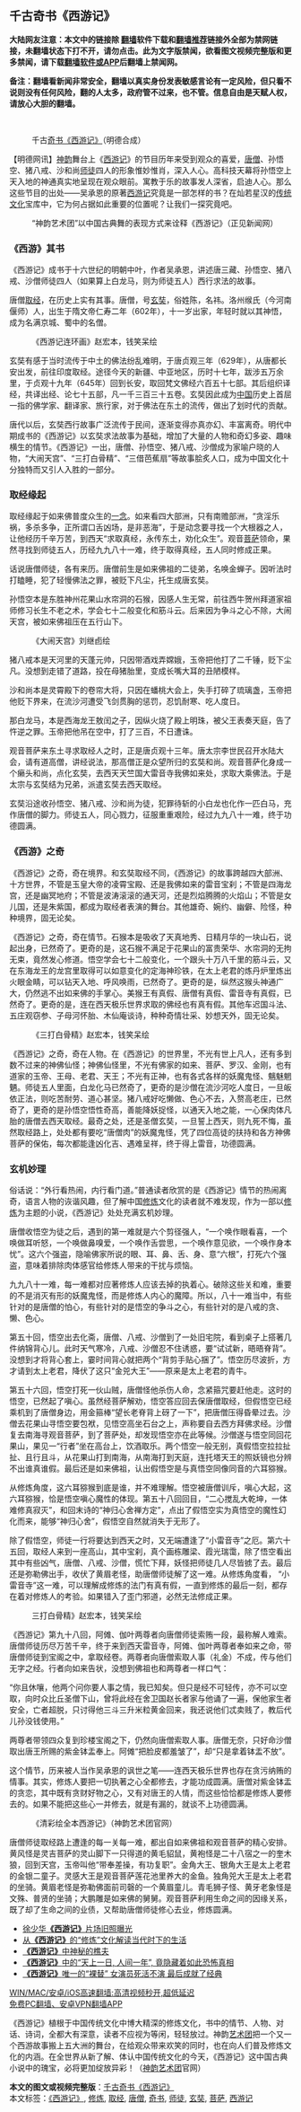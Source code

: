  <h2>千古奇书《西游记》</h2> <p class="notice"><b>大陆网友注意：本文中的链接除 <a href="https://github.com/bannedbook/fanqiang" >翻墙</a>软件下载和<a href="https://github.com/killgcd/justmysocks/blob/master/README.md">翻墙推荐</a>链接外全部为禁网链接，未翻墙状态下打不开，请勿点击。此为文字版禁闻，欲看图文视频完整版和更多禁闻，请下载<a href="https://github.com/bannedbook/fanqiang">翻墙软件或APP</a>后翻墙上禁闻网。</p><p>备注：翻墙看新闻非常安全，翻墙以真实身份发表敏感言论有一定风险，但只看不说则没有任何风险，翻的人太多，政府管不过来，也不管。信息自由是天赋人权，请放心大胆的翻墙。</b></p>  <div class="entry"> <br /> <figure><a href="https://i2.wp.com/upload-images-bucket-v64rleca837do.s3.eu-west-1.amazonaws.com/wp-content/uploads/2021/03/01202728/%E6%9C%AA%E6%A0%87%E9%A2%98-1-3.jpg?fit=860%2C484&#038;ssl=1" data-caption="千古奇书《西游记》（明德合成）"></a><figcaption class="wp-caption-text">千古<a href="https://www.bannedbook.org/bnews/tag/%E5%A5%87%E4%B9%A6/" class="st_tag internal_tag" rel="tag" title="标签 奇书 下的日志">奇书</a><a href="https://www.bannedbook.org/bnews/tag/%E3%80%8A%E8%A5%BF%E6%B8%B8%E8%AE%B0%E3%80%8B/" class="st_tag internal_tag" rel="tag" title="标签 《西游记》 下的日志">《西游记》</a>（明德合成）</figcaption></figure> <p>【明德网讯】<span class='wp_keywordlink_affiliate'><a href="https://zh-cn.shenyunperformingarts.org/" title="神韵" target="_blank">神韵</a></span>舞台上《<span class='wp_keywordlink'><a href="https://www.bannedbook.org/forum24/topic1503.html" title="深度揭秘《西游记》蕴含的玄机" target="_blank">西游记</a></span>》的节目历年来受到观众的喜爱，<a href="https://www.bannedbook.org/bnews/tag/%e5%94%90%e5%83%a7/" class="st_tag internal_tag" rel="tag" title="标签 唐僧 下的日志">唐僧</a>、孙悟空、猪八戒、沙和尚<a href="https://www.bannedbook.org/bnews/tag/%E5%B8%88%E5%BE%92/" class="st_tag internal_tag" rel="tag" title="标签 师徒 下的日志">师徒</a>四人的形象惟妙惟肖，深入人心。高科技天幕将孙悟空上天入地的神通真实地呈现在观众眼前。寓教于乐的故事发人深省，启迪人心。那么这些节目的出处——吴承恩的原著<a href="https://www.bannedbook.org/bnews/tag/%e8%a5%bf%e6%b8%b8%e8%ae%b0/" class="st_tag internal_tag" rel="tag" title="标签 西游记 下的日志">西游记</a>究竟是一部怎样的书？在灿若星汉的<span class='wp_keywordlink_affiliate'><a href="https://www.bannedbook.org/bnews/tculture/" title="传统文化" target="_blank">传统文化</a></span>宝库中，它为何占据如此重要的位置呢？让我们一探究竟吧。</p> <figure id="attachment_26952" aria-describedby="caption-attachment-26952" style="width: 1152px" class="wp-caption alignnone"><figcaption id="caption-attachment-26952" class="wp-caption-text">“神韵艺术团”以中国古典舞的表现方式来诠释《西游记》（正见新闻网）</figcaption></figure> <h3><strong>《西游》其书</strong></h3> <p>《西游记》成书于十六世纪的明朝中叶，作者吴承恩，讲述唐三藏、孙悟空、猪八戒、沙僧师徒四人（如果算上白龙马，则为师徒五人）西行求法的故事。</p> <p>唐僧<a href="https://www.bannedbook.org/bnews/tag/%E5%8F%96%E7%BB%8F/" class="st_tag internal_tag" rel="tag" title="标签 取经 下的日志">取经</a>，在历史上实有其事。唐僧，号<a href="https://www.bannedbook.org/bnews/tag/%E7%8E%84%E5%A5%98/" class="st_tag internal_tag" rel="tag" title="标签 玄奘 下的日志">玄奘</a>，俗姓陈，名祎。洛州缑氏（今河南偃师）人，出生于隋文帝仁寿二年（602年），十一岁出家，年轻时就以其神悟，成为名满京城、蜀中的名僧。</p> <figure id="attachment_26943" aria-describedby="caption-attachment-26943" style="width: 1152px" class="wp-caption alignnone"><figcaption id="caption-attachment-26943" class="wp-caption-text">《西游记连环画》赵宏本，钱笑呆绘</figcaption></figure> <p>玄奘有感于当时流传于中土的佛法纷乱难明，于唐贞观三年（629年），从唐都长安出发，前往印度取经。途径今天的新疆、中亚地区，历时十七年，跋涉五万余里，于贞观十九年（645年）回到长安，取回梵文佛经六百五十七部。其后组织译经，共译出经、论七十五部，凡一千三百三十五卷。玄奘因此成为<span class='wp_keywordlink_affiliate'><a href="https://www.bannedbook.org/" title="中国" target="_blank">中国</a></span>历史上首屈一指的佛学家、翻译家、旅行家，对于佛法在东土的流传，做出了划时代的贡献。</p> <p>唐代以后，玄奘西行故事广泛流传于民间，逐渐变得亦真亦幻、丰富离奇。明代中期成书的《西游记》以玄奘求法故事为基础，增加了大量的人物和奇幻多姿、趣味横生的情节。《西游记》一出，唐僧、孙悟空、猪八戒、沙僧成为家喻户晓的人物，“大闹天宫”、“三打白骨精”、“三借芭蕉扇”等故事脍炙人口，成为中国文化十分独特而又引人入胜的一部分。</p> <h3><strong>取经缘起</strong></h3> <p>取经缘起于如来佛普度众生的<span class='wp_keywordlink'><a href="https://www.bannedbook.org/forum2/topic13.html" title="小冊子：一念決定未來（更新版）" target="_blank">一念</a></span>。如来看四大部洲，只有南赡部洲，“贪淫乐祸，多杀多争，正所谓口舌凶场，是非恶海”，于是动念要寻找一个大根器之人，让他经历千辛万苦，到西天“求取真经，永传东土，劝化众生”。观音<a href="https://www.bannedbook.org/bnews/tag/%e8%8f%a9%e8%90%a8/" class="st_tag internal_tag" rel="tag" title="标签 菩萨 下的日志">菩萨</a>领命，果然寻找到师徒五人，历经九九八十一难，终于取得真经，五人同时修成正果。</p> <p>话说唐僧师徒，各有来历。唐僧前生是如来佛祖的二徒弟，名唤金蝉子。因听法时打瞌睡，犯了轻慢佛法之罪，被贬下凡尘，托生成唐玄奘。</p>  <p>孙悟空本是东胜神州花果山水帘洞的石猴，因感人生无常，前往西牛贺州拜道家祖师修习长生不老之术，学会七十二般变化和筋斗云。后来因为争斗之心不除，大闹天宫，被如来佛祖压在五行山下。</p> <figure id="attachment_26944" aria-describedby="caption-attachment-26944" style="width: 1154px" class="wp-caption alignnone"><figcaption id="caption-attachment-26944" class="wp-caption-text">《大闹天宫》刘继卣绘</figcaption></figure> <p>猪八戒本是天河里的天蓬元帅，只因带酒戏弄嫦娥，玉帝把他打了二千锤，贬下尘凡。没想到走错了道路，投在母猪胎里，变成长嘴大耳的丑陋模样。</p> <p>沙和尚本是灵霄殿下的卷帘大将，只因在蟠桃大会上，失手打碎了琉璃盏，玉帝把他贬下界来，在流沙河遭受飞剑贯胸的惩罚，忍饥耐寒、吃人度日。</p> <p>那白龙马，本是西海龙王敖闰之子，因纵火烧了殿上明珠，被父王表奏天庭，告了忤逆之罪。玉帝把他吊在空中，打了三百，不日遭诛。</p> <p>观音菩萨来东土寻求取经人之时，正是唐贞观十三年。唐太宗李世民召开水陆大会，请有道高僧，讲经说法，那高僧正是众望所归的玄奘和尚。观音菩萨化身成一个癞头和尚，点化玄奘，去西天天竺国大雷音寺我佛如来处，求取大乘佛法。于是太宗与玄奘结为兄弟，派遣玄奘去西天取经。</p> <p>玄奘沿途收孙悟空、猪八戒、沙和尚为徒，犯罪待斩的小白龙也化作一匹白马，充作唐僧的脚力。师徒五人，同心戮力，征服重重艰险，经过九九八十一难，终于功德圆满。</p> <h3><strong>《西游》之奇</strong></h3> <p>《西游记》之奇，奇在境界。和玄奘取经不同，《西游记》的故事跨越四大部洲、十方世界，不管是玉皇大帝的凌霄宝殿、还是我佛如来的雷音宝刹；不管是四海龙宫，还是幽冥地府；不管是波涛滚滚的通天河，还是烈焰腾腾的火焰山；不管是女儿国，还是朱紫国，都成为取经者表演的舞台。其他雄奇、婉约、幽僻、险怪，种种境界，固无论矣。</p>  <p>《西游记》之奇，奇在情节。石猴本是吸收了天真地秀、日精月华的一块山石，说起出身，已然奇了。更奇的是，这石猴不满足于花果山的富贵荣华、水帘洞的无拘无束，竟然发心修道。悟空学会七十二般变化，一个跟头十万八千里的筋斗云，又在东海龙王的龙宫里取得可以如意变化的定海神珍铁，在太上老君的炼丹炉里炼出火眼金睛，可以钻天入地、呼风唤雨，已然奇了。更奇的是，纵然这猴头神通广大，仍然逃不出如来佛的手掌心。美猴王有真假、唐僧有真假、雷音寺有真假，已然奇了。更奇的是，连在西天极乐世界求取的佛经也有真有假。其他车迟国斗法、五庄观窃参、子母河怀胎、木仙庵谈诗，种种奇情壮采、妙想天外，固无论矣。</p> <figure id="attachment_26947" aria-describedby="caption-attachment-26947" style="width: 1153px" class="wp-caption alignnone"><figcaption id="caption-attachment-26947" class="wp-caption-text">《三打白骨精》赵宏本，钱笑呆绘</figcaption></figure> <p>《西游记》之奇，奇在人物。在《西游记》的世界里，不光有世上凡人，还有多到数不过来的神佛仙怪；神佛仙怪里，不光有佛家的如来、菩萨、罗汉、金刚，也有道家的玉帝、王母、老君、天王；不光有正神，也有各式各样的妖魔鬼怪、魑魅魍魉。师徒五人里面，白龙化马已然奇了，更奇的是沙僧在流沙河吃人度日，一旦皈依正法，则吃苦耐劳、道心甚坚。猪八戒好吃懒做、色心不去，入赘高老庄，已然奇了，更奇的是孙悟空悟性奇高，善能降妖捉怪，以通天入地之能，一心保肉体凡胎的唐僧去西天取经。最奇之处，还是圣僧玄奘，一旦誓上西天，则九死不悔，虽然取经路上，处处都有要吃“唐僧肉”的妖魔鬼怪，凭了四位高徒的扶持和各方神佛菩萨的保佑，每次都能逢凶化吉、遇难呈祥，终于得上雷音，功德圆满。</p> <h3><strong>玄机妙理</strong></h3> <p>俗话说：“外行看热闹，内行看门道。”普通读者欣赏的是《西游记》情节的热闹离奇，语言人物的诙谐风趣，但了解中国<span class='wp_keywordlink'><a href="https://www.qi-gong.me/" title="气功修炼网" target="_blank">修炼</a></span>文化的读者就不难发现，作为一部以<a href="https://www.bannedbook.org/bnews/tag/%e4%bf%ae%e7%82%bc/" class="st_tag internal_tag" rel="tag" title="标签 修炼 下的日志">修炼</a>为主题的小说，《西游记》处处充满玄机妙理。</p> <p>唐僧收悟空为徒之后，遇到的第一难就是六个剪径强人，“一个唤作眼看喜，一个唤做耳听怒，一个唤做鼻嗅爱，一个唤作舌尝思，一个唤作意见欲，一个唤作身本忧”。这六个强盗，隐喻佛家所说的眼、耳、鼻、舌、身、意“六根”，打死六个强盗，意味着排除肉体感官给修炼人带来的干扰与烦恼。</p> <p>九九八十一难，每一难都对应著修炼人应该去掉的执着心。破除这些关和难，重要的不是消灭有形的妖魔鬼怪，而是修炼人内心的魔障。所以，八十一难当中，有些针对的是唐僧的怕心，有些针对的是悟空的争斗之心，有些针对的是八戒的贪、懒、色心。</p> <p>第五十回，悟空出去化斋，唐僧、八戒、沙僧到了一处旧宅院，看到桌子上搭著几件纳锦背心儿。此时天气寒冷，八戒、沙僧忍不住诱惑，要“试试新，晤晤脊背”。没想到才将背心套上，霎时间背心就把两个“背剪手贴心捆了”。悟空历尽波折，方才请到太上老君，降伏了这只“金兕大王”——原来是太上老君的青牛。</p> <p>第五十六回，悟空打死一伙山贼，唐僧怪他杀伤人命，念紧箍咒要赶他走。这时的悟空，已然起了嗔心。虽然经菩萨解劝，悟空答应回去保唐僧取经，但假悟空已经乘机到了唐僧身边，用金箍棒“望长老脊背上砑了一下”，把唐僧压得昏晕过去。沙僧去花果山寻悟空要包袱，见悟空高坐石台之上，声称要自去西方拜佛求经。沙僧复去南海寻观音菩萨，到了菩萨处，却发现悟空亦在此等候。沙僧遂与悟空同回花果山，果见一“行者”坐在高台上，饮酒取乐。两个悟空一般无别，真假悟空拉拉扯扯、且行且斗，从花果山打到南海，从南海打到天庭，连托塔天王的照妖镜也分辨不出谁真谁假。最后还是如来佛祖，认出假悟空是与真悟空同像同音的六耳猕猴。</p>  <p>从修炼角度，这六耳猕猴到底是谁，并不难理解。悟空被唐僧训斥，嗔心大起，这六耳猕猴，恰是悟空嗔心魔性的体现。第五十八回回目，“二心搅乱大乾坤，一体难修真寂灭”，和回末诗的“神归心舍禅方定”，点出了假悟空实为真悟空的魔性幻化而来，能够“神归心舍”，假悟空自然就消失于无形了。</p> <p>除了假悟空，师徒一行将要达到西天之时，又无端遭逢了“小雷音寺”之厄。第六十五回，取经人来到一座高山，其中宝刹，真个画栋雕梁、霞光瑞霭，除了悟空看出其中有些凶气，唐僧、八戒、沙僧，慌忙下拜，妖怪把师徒几人尽皆掳了去。最后还是弥勒佛出手，收伏了黄眉老怪，助唐僧师徒解了这一难。从修炼角度看， “小雷音寺”这一难，可以理解成修炼的法门有真有假，一直到修炼的最后一刻，都存在着对修炼人的考验。如果错入了歪门邪道，必然无法修成正果。</p> <figure id="attachment_26949" aria-describedby="caption-attachment-26949" style="width: 1151px" class="wp-caption alignnone"><figcaption id="caption-attachment-26949" class="wp-caption-text">三打白骨精》赵宏本，钱笑呆绘</figcaption></figure> <p>《西游记》第九十八回，阿傩、伽叶两尊者向唐僧师徒索贿一段，最称解人难索。唐僧师徒历尽万苦千辛，终于来到西天雷音寺，阿傩、伽叶两尊者奉如来之命，带唐僧师徒到宝阁之中，拿取经卷。两尊者向唐僧索取人事（礼金）不成，传与他们无字之经。行者向如来告状，没想到佛祖也和两尊者一样口气：</p> <p>“你且休嚷，他两个问你要人事之情，我已知矣。但只是经不可轻传，亦不可以空取，向时众比丘圣僧下山，曾将此经在舍卫国赵长者家与他诵了一遍，保他家生者安全，亡者超脱，只讨得他三斗三升米粒黄金回来，我还说他们忒卖贱了，教后代儿孙没钱使用。”</p> <p>两尊者带领四众复到珍楼宝阁之下，仍然向唐僧索取人事。唐僧无奈，只好命沙僧取出唐王所赐的紫金钵盂奉上。阿傩“把脸皮都羞皱了”，却“只是拿着钵盂不放”。</p> <p>这个情节，历来被人当作吴承恩的讽世之笔——连西天极乐世界也存在贪污纳贿的情事。其实，修炼人要把一切执著之心全都修去，才能功成圆满。唐僧对紫金钵盂的贪恋，其中既有贪财好物之心，又有对唐王的人情，而这些恰恰都是修炼人要修去的。如果不能把这些心一并修去，就是有漏的，就谈不上功德圆满。</p> <figure id="attachment_26950" aria-describedby="caption-attachment-26950" style="width: 1156px" class="wp-caption alignnone"><figcaption id="caption-attachment-26950" class="wp-caption-text">《清彩绘全本西游记》（神韵艺术团官网）</figcaption></figure> <p>唐僧师徒取经路上遭逢的每一关每一难，都出自如来佛祖和观音菩萨的精心安排。黄风怪是灵吉菩萨的灵山脚下一只得道的黄毛貂鼠，黄袍怪是二十八宿之一的奎木狼，回到天宫，玉帝叫他“带奉差操，有功复职”。金角大王、银角大王是太上老君的金银二童子。灵感大王是观音菩萨莲花池里养大的金鱼。独角兕大王是太上老君的坐骑。黄眉老怪是弥勒佛面前司磬的一个黄眉童儿。青毛狮子怪、黄牙老象怪是文殊、普贤的坐骑；大鹏雕是如来佛的舅舅。观音菩萨利用生命之间的因缘关系，既了却了生命之间的业债，又帮助唐僧师徒修心去业，修炼圆满。</p>  <ul class='op-related-articles' title='相关阅读'> <li><a href='https://www.bannedbook.org/bnews/yule/20210228/1495389.html' target='_blank'>徐少华<b>《西游记》</b>片场旧照曝光</a></li> <li><a href='https://www.bannedbook.org/bnews/tculture/20210126/1475210.html' target='_blank'>从<b>《西游记》</b>的“修炼”文化解读当代时下的生活</a></li> <li><a href='https://www.bannedbook.org/bnews/tculture/20210124/1473866.html' target='_blank'><b>《西游记》</b>中神秘的樵夫</a></li> <li><a href='https://www.bannedbook.org/bnews/funmedia/20210118/1469840.html' target='_blank'><b>《西游记》</b>中的“天上一日, 人间一年”, 竟隐藏着如此恐怖真相</a></li> <li><a href='https://www.bannedbook.org/bnews/yule/20201022/1418173.html' target='_blank'><b>《西游记》</b>唯一的“裸替” 女演员死活不演 最后成就了经典</a></li> </ul> <p class="texttj"> <a href="https://github.com/bannedbook/fanqiang/wiki/V2ray%E6%9C%BA%E5%9C%BA" target="_blank">WIN/MAC/安卓/iOS高速翻墙:高清视频秒开,超低延迟</a><br/> <a href="https://github.com/bannedbook/fanqiang/wiki/%E7%A6%81%E9%97%BB%E7%BD%91%E5%AE%89%E5%8D%93%E7%BF%BB%E5%A2%99%E6%96%B0%E9%97%BBAPP" target="_blank">免费PC翻墙、安卓VPN翻墙APP</a></p><p>《西游记》植根于中国传统文化中博大精深的修炼文化，书中的情节、人物、对话、诗词，全都大有深意，读者不应视为等闲，轻轻放过。神韵<span class='wp_keywordlink_affiliate'><a href="https://zh-cn.shenyunperformingarts.org/" title="艺术团" target="_blank">艺术团</a></span>把一个又一个西游故事搬上五大洲的舞台，在给观众带来欢笑的同时，也在向人们普及修炼文化的内涵。在全世界从新了解、体认中国传统文化的今天，《西游记》这中国古典小说中的瑰宝，必将更加绽放异彩！（<span class='wp_keywordlink_affiliate'><a href="https://zh-cn.shenyunperformingarts.org/" title="神韵艺术团" target="_blank">神韵艺术团</a></span>官网）</p><a name='sharetosocial'></a>       <div><b>本文的图文或视频完整版</b>：<a href='https://www.bannedbook.org/bnews/comments/20210302/1496517.html'>千古奇书《西游记》</a></div>  </div><!--END ENTRY--> <div class="postfooter"> <div>本文标签：<a href="https://www.bannedbook.org/bnews/tag/%E3%80%8A%E8%A5%BF%E6%B8%B8%E8%AE%B0%E3%80%8B/" rel="tag">《西游记》</a>, <a href="https://www.bannedbook.org/bnews/tag/%e4%bf%ae%e7%82%bc/" rel="tag">修炼</a>, <a href="https://www.bannedbook.org/bnews/tag/%E5%8F%96%E7%BB%8F/" rel="tag">取经</a>, <a href="https://www.bannedbook.org/bnews/tag/%e5%94%90%e5%83%a7/" rel="tag">唐僧</a>, <a href="https://www.bannedbook.org/bnews/tag/%E5%A5%87%E4%B9%A6/" rel="tag">奇书</a>, <a href="https://www.bannedbook.org/bnews/tag/%E5%B8%88%E5%BE%92/" rel="tag">师徒</a>, <a href="https://www.bannedbook.org/bnews/tag/%E7%8E%84%E5%A5%98/" rel="tag">玄奘</a>, <a href="https://www.bannedbook.org/bnews/tag/%e8%8f%a9%e8%90%a8/" rel="tag">菩萨</a>, <a href="https://www.bannedbook.org/bnews/tag/%e8%a5%bf%e6%b8%b8%e8%ae%b0/" rel="tag">西游记</a></div>  </div><!--END POSTFOOTER--> 